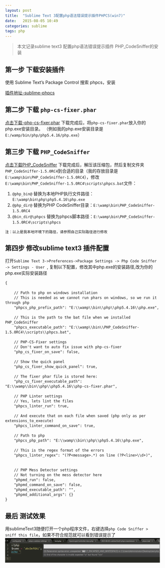 ```yaml
---
layout: post
title:  "Sublime Text 3配置php语法错误提示插件PHPCS(win7)"
date:   2015-08-05 10:49
categories: sublime
tags: php
---
```

> 本文记录sublime text3 配置php语法错误提示插件 PHP_CodeSniffer的安装


## 第一步 下载安装插件

使用 Sublime Text’s Package Control 搜索 phpcs，安装

[插件地址-sublime-phpcs](http://benmatselby.github.io/sublime-phpcs/)

## 第二步 下载 `php-cs-fixer.phar`

[点击下载-php-cs-fixer.phar](http://cs.sensiolabs.org/get/php-cs-fixer.phar)
下载完成后，将`php-cs-fixer.phar`放入你的php.exe安装目录。
（例如我的php.exe安装目录是`E:/wamp/bin/php/php5.4.16/php.exe`）

## 第三步 下载 `PHP_CodeSniffer`

[点击下载PHP_CodeSniffer](http://download.pear.php.net/package/PHP_CodeSniffer-1.5.0RC4.tgz)
下载完成后，解压该压缩包，然后复制文件夹 `PHP_CodeSniffer-1.5.0RC4`到合适的目录（我的存放目录是`E:\wamp\bin\PHP_CodeSniffer-1.5.0RC4`），修改`E:\wamp\bin\PHP_CodeSniffer-1.5.0RC4\scripts\phpcs.bat`文件：

1. `@php_bin@` 替换为本地PHP执行文件路径：`E:\wamp\bin\php\php5.4.16\php.exe`
2. `@php_dir@` 替换为PHP CodeSniffer目录：`E:\wamp\bin\PHP_CodeSniffer-1.5.0RC4`
3. `@bin_dir@\phpcs` 替换为phpcs脚本路径：`E:\wamp\bin\PHP_CodeSniffer-1.5.0RC4\scripts\phpcs`

`注：以上是我本地环境下的路径，请参照自己实际路径进行修改`

## 第四步  修改sublime text3 插件配置

打开`Sublime Text 3->Preferences->Package Settings -> Php Code Sniffer -> Settings - User `,
复制以下配置，修改其中php.exe的安装路径,改为你的php.exe实际安装路径

    {

        // Path to php on windows installation
        // This is needed as we cannot run phars on windows, so we run it through php
        "phpcs_php_prefix_path": "E:\\wamp\\bin\\php\\php5.4.16\\php.exe",

        // This is the path to the bat file when we installed PHP_CodeSniffer
        "phpcs_executable_path": "E:\\wamp\\bin\\PHP_CodeSniffer-1.5.0RC4\\scripts\\phpcs.bat",

        // PHP-CS-Fixer settings
        // Don't want to auto fix issue with php-cs-fixer
        "php_cs_fixer_on_save": false,

        // Show the quick panel
        "php_cs_fixer_show_quick_panel": true,

        // The fixer phar file is stored here:
        "php_cs_fixer_executable_path": "E:\\wamp\\bin\\php\\php5.4.16\\php-cs-fixer.phar",

        // PHP Linter settings
        // Yes, lets lint the files
        "phpcs_linter_run": true,

        // And execute that on each file when saved (php only as per extensions_to_execute)
        "phpcs_linter_command_on_save": true,

        // Path to php
        "phpcs_php_path": "E:\\wamp\\bin\\php\\php5.4.16\\php.exe",

        // This is the regex format of the errors
        "phpcs_linter_regex": "(?P<message>.*) on line (?P<line>\\d+)",


        // PHP Mess Detector settings
        // Not turning on the mess detector here
        "phpmd_run": false,
        "phpmd_command_on_save": false,
        "phpmd_executable_path": "",
        "phpmd_additional_args": {}
    }


## 最后 测试效果
用sublimeText3随便打开一个php程序文件，右键选择`php Code Sniffer > sniff this file`，如果不符合规范就可以看到错误提示了
![](/assets/img/sublime/phpcs.png)